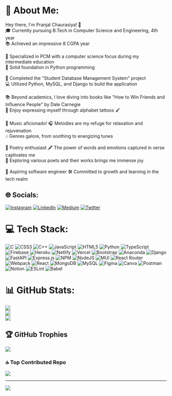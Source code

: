 # 💫 About Me:
Hey there, I'm Pranjal Chaurasiya! 👋<br>🎓 Currently pursuing B.Tech in Computer Science and Engineering, 4th year <br>📚 Achieved an impressive 8 CGPA  year<br><br>📘 Specialized in PCM with a computer science focus during my intermediate education<br>🐍 Solid foundation in Python programming<br><br>🚀 Completed the "Student Database Management System" project<br>💻 Utilized Python, MySQL, and Django to build the application<br><br>📚 Beyond academics, I love diving into books like "How to Win Friends and Influence People" by Dale Carnegie<br>🎨 Enjoy expressing myself through alphabet tattoos 🖌️<br><br>🎵 Music aficionado! 🎧 Melodies are my refuge for relaxation and rejuvenation<br>🎶 Genres galore, from soothing to energizing tunes<br><br>📜 Poetry enthusiast 🖋️ The power of words and emotions captured in verse captivates me<br>🌟 Exploring various poets and their works brings me immense joy<br><br>🌌 Aspiring software engineer 🛠️ Committed to growth and learning in the tech realm


## 🌐 Socials:
[![Instagram](https://img.shields.io/badge/Instagram-%23E4405F.svg?logo=Instagram&logoColor=white)](https://www.instagram.com/i_a_m_heart_hacker/) [![LinkedIn](https://img.shields.io/badge/LinkedIn-%230077B5.svg?logo=linkedin&logoColor=white)]([www.linkedin.com/in/pranjal-chaurasiya-81989419b/](https://www.linkedin.com/in/pranjal-chaurasiya-81989419b/)) [![Medium](https://img.shields.io/badge/Medium-12100E?logo=medium&logoColor=white)]([https://medium.com/@pranjalchaurasiya8574](https://medium.com/@pranjalchaurasiya8574)) [![Twitter](https://img.shields.io/badge/Twitter-%231DA1F2.svg?logo=Twitter&logoColor=white)]([https://twitter.com/PranjalChaura20](https://twitter.com/PranjalChaura20)) 

# 💻 Tech Stack:
![C](https://img.shields.io/badge/c-%2300599C.svg?style=for-the-badge&logo=c&logoColor=white) ![CSS3](https://img.shields.io/badge/css3-%231572B6.svg?style=for-the-badge&logo=css3&logoColor=white) ![C++](https://img.shields.io/badge/c++-%2300599C.svg?style=for-the-badge&logo=c%2B%2B&logoColor=white) ![JavaScript](https://img.shields.io/badge/javascript-%23323330.svg?style=for-the-badge&logo=javascript&logoColor=%23F7DF1E) ![HTML5](https://img.shields.io/badge/html5-%23E34F26.svg?style=for-the-badge&logo=html5&logoColor=white) ![Python](https://img.shields.io/badge/python-3670A0?style=for-the-badge&logo=python&logoColor=ffdd54) ![TypeScript](https://img.shields.io/badge/typescript-%23007ACC.svg?style=for-the-badge&logo=typescript&logoColor=white) ![Firebase](https://img.shields.io/badge/firebase-%23039BE5.svg?style=for-the-badge&logo=firebase) ![Heroku](https://img.shields.io/badge/heroku-%23430098.svg?style=for-the-badge&logo=heroku&logoColor=white) ![Netlify](https://img.shields.io/badge/netlify-%23000000.svg?style=for-the-badge&logo=netlify&logoColor=#00C7B7) ![Vercel](https://img.shields.io/badge/vercel-%23000000.svg?style=for-the-badge&logo=vercel&logoColor=white) ![Bootstrap](https://img.shields.io/badge/bootstrap-%23563D7C.svg?style=for-the-badge&logo=bootstrap&logoColor=white) ![Anaconda](https://img.shields.io/badge/Anaconda-%2344A833.svg?style=for-the-badge&logo=anaconda&logoColor=white) ![Django](https://img.shields.io/badge/django-%23092E20.svg?style=for-the-badge&logo=django&logoColor=white) ![FastAPI](https://img.shields.io/badge/FastAPI-005571?style=for-the-badge&logo=fastapi) ![Express.js](https://img.shields.io/badge/express.js-%23404d59.svg?style=for-the-badge&logo=express&logoColor=%2361DAFB) ![NPM](https://img.shields.io/badge/NPM-%23000000.svg?style=for-the-badge&logo=npm&logoColor=white) ![NodeJS](https://img.shields.io/badge/node.js-6DA55F?style=for-the-badge&logo=node.js&logoColor=white) ![MUI](https://img.shields.io/badge/MUI-%230081CB.svg?style=for-the-badge&logo=material-ui&logoColor=white) ![React Router](https://img.shields.io/badge/React_Router-CA4245?style=for-the-badge&logo=react-router&logoColor=white) ![Webpack](https://img.shields.io/badge/webpack-%238DD6F9.svg?style=for-the-badge&logo=webpack&logoColor=black) ![React](https://img.shields.io/badge/react-%2320232a.svg?style=for-the-badge&logo=react&logoColor=%2361DAFB) ![MongoDB](https://img.shields.io/badge/MongoDB-%234ea94b.svg?style=for-the-badge&logo=mongodb&logoColor=white) ![MySQL](https://img.shields.io/badge/mysql-%2300f.svg?style=for-the-badge&logo=mysql&logoColor=white) 	![Figma](https://img.shields.io/badge/figma-%23F24E1E.svg?style=for-the-badge&logo=figma&logoColor=white) ![Canva](https://img.shields.io/badge/Canva-%2300C4CC.svg?style=for-the-badge&logo=Canva&logoColor=white) ![Postman](https://img.shields.io/badge/Postman-FF6C37?style=for-the-badge&logo=postman&logoColor=white) ![Notion](https://img.shields.io/badge/Notion-%23000000.svg?style=for-the-badge&logo=notion&logoColor=white) ![ESLint](https://img.shields.io/badge/ESLint-4B3263?style=for-the-badge&logo=eslint&logoColor=white) ![Babel](https://img.shields.io/badge/Babel-F9DC3e?style=for-the-badge&logo=babel&logoColor=black)
# 📊 GitHub Stats:
![](https://github-readme-stats.vercel.app/api?username=Its-Pranjal&theme=radical&hide_border=false&include_all_commits=false&count_private=false)<br/>
![](https://github-readme-streak-stats.herokuapp.com/?user=Its-Pranjal&theme=radical&hide_border=false)<br/>
![](https://github-readme-stats.vercel.app/api/top-langs/?username=Its-Pranjal&theme=radical&hide_border=false&include_all_commits=false&count_private=false&layout=compact)

## 🏆 GitHub Trophies
![](https://github-profile-trophy.vercel.app/?username=Its-Pranjal&theme=radical&no-frame=false&no-bg=true&margin-w=4)

### 🔝 Top Contributed Repo
![](https://github-contributor-stats.vercel.app/api?username=Its-Pranjal&limit=5&theme=radical&combine_all_yearly_contributions=true)

---
[![](https://visitcount.itsvg.in/api?id=Its-Pranjal&icon=0&color=0)](https://visitcount.itsvg.in)

<!-- Proudly created with GPRM ( https://gprm.itsvg.in ) -->
